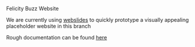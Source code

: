 Felicity Buzz Website

We are currently using [webslides](https://webslides.tv/) to quickly prototype a visually appealing placeholder website in this branch

Rough documentation can be found [here](https://webslides.tv/demos/components#slide=2)
